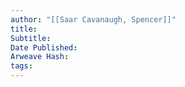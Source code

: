 ```yaml
---
author: "[[Saar Cavanaugh, Spencer]]"
title: 
Subtitle: 
Date Published: 
Arweave Hash: 
tags:
---
```

